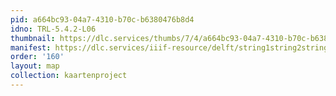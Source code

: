 ```yaml
---
pid: a664bc93-04a7-4310-b70c-b6380476b8d4
idno: TRL-5.4.2-L06
thumbnail: https://dlc.services/thumbs/7/4/a664bc93-04a7-4310-b70c-b6380476b8d4/full/400,339/0/default.jpg
manifest: https://dlc.services/iiif-resource/delft/string1string2string3/kaartenproject-2007/TRL-5.4.2-L06
order: '160'
layout: map
collection: kaartenproject
---
```

